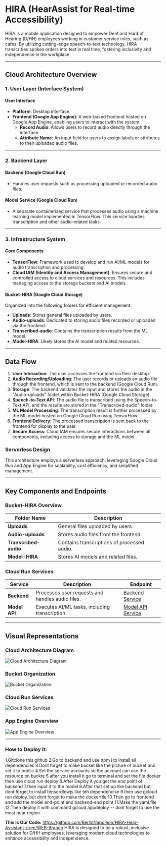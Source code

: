 # HIRA (HearAssist for Real-time Accessibility)

HIRA is a mobile application designed to empower Deaf and Hard of Hearing (D/HH) employees working in customer service roles, such as cafes. By utilizing cutting-edge speech-to-text technology, HIRA transcribes spoken orders into text in real time, fostering inclusivity and independence in the workplace.

---

## Cloud Architecture Overview

### 1. **User Layer (Interface System)**

#### **User Interface**
- **Platform**: Desktop interface.
- **Frontend (Google App Engine)**: A web-based frontend hosted on Google App Engine, enabling users to interact with the system.
  - **Record Audio**: Allows users to record audio directly through the interface.
  - **Attribute Name**: An input field for users to assign labels or attributes to their uploaded audio files.

---

### 2. **Backend Layer**

#### **Backend (Google Cloud Run)**
- Handles user requests such as processing uploaded or recorded audio files.

#### **Model Service (Google Cloud Run)**
- A separate containerized service that processes audio using a machine learning model implemented in TensorFlow. This service handles transcription and other audio-related tasks.

---

### 3. **Infrastructure System**

#### **Core Components**
- **TensorFlow**: Framework used to develop and run AI/ML models for audio transcription and processing.
- **Cloud IAM (Identity and Access Management)**: Ensures secure and controlled access to cloud services and resources. This includes managing access to the storage buckets and AI models.

#### **Bucket-HIRA (Google Cloud Storage)**
Organized into the following folders for efficient management:
- **Uploads**: Stores general files uploaded by users.
- **Audio-uploads**: Dedicated to storing audio files recorded or uploaded via the frontend.
- **Transcribed-audio**: Contains the transcription results from the ML model.
- **Model-HIRA**: Likely stores the AI model and related resources.

---

## Data Flow

1. **User Interaction**: The user accesses the frontend via their desktop.
2. **Audio Recording/Uploading**: The user records or uploads an audio file through the frontend, which is sent to the backend (Google Cloud Run).
3. **Storage**: The backend validates the input and stores the audio in the "Audio-uploads" folder within Bucket-HIRA (Google Cloud Storage).
4. **Speech-to-Text API**: The audio file is transcribed using the Speech-to-Text API, and the results are stored in the "Transcribed-audio" folder.
5. **ML Model Processing**: The transcription result is further processed by the ML model hosted on Google Cloud Run using TensorFlow.
6. **Frontend Delivery**: The processed transcription is sent back to the frontend for display to the user.
7. **Secure Access**: Cloud IAM ensures secure interactions between all components, including access to storage and the ML model.

### Serverless Design
This architecture employs a serverless approach, leveraging Google Cloud Run and App Engine for scalability, cost efficiency, and simplified management.

---

## Key Components and Endpoints

### **Bucket-HIRA Overview**
| Folder Name        | Description                                      |
|--------------------|--------------------------------------------------|
| **Uploads**        | General files uploaded by users.                |
| **Audio-uploads**  | Stores audio files from the frontend.           |
| **Transcribed-audio** | Contains transcriptions of processed audio. |
| **Model-HIRA**     | Stores AI models and related files.             |

### **Cloud Run Services**
| Service            | Description                                      | Endpoint                                               |
|--------------------|--------------------------------------------------|-------------------------------------------------------|
| **Backend**        | Processes user requests and handles audio files. | [Backend Service](https://backend-877036409345.asia-southeast2.run.app) |
| **Model API**      | Executes AI/ML tasks, including transcription.   | [Model API Service](https://model-api-877036409345.asia-southeast2.run.app) |

---

## Visual Representations

### **Cloud Architecture Diagram**
![Cloud Architecture Diagram](https://github.com/user-attachments/assets/f8108738-99d0-45cb-81e0-ad9fffbac271)

### **Bucket Organization**
![Bucket Organization](https://github.com/user-attachments/assets/7743780d-0129-49c2-acf4-7c264ff6312b)

### **Cloud Run Services**
![Cloud Run Services](https://github.com/user-attachments/assets/a035011a-007a-4a4f-9d1e-8bb54029b4e6)

### **App Engine Overview**
![App Engine Overview](https://github.com/user-attachments/assets/b58be78c-96a4-411f-8dbf-37eb703b701f)

---
### **How to Deploy it:**
1.Gitclone this github
2.Go to backend and use npm i to install all dependencies
3.Dont forget to make bucket like the picture of bucket and set it to public
4.Set the service accounts so the account can use the resource on buckte
5.after you install it go to terminal and set the file docker then use cloud run deploy
6.After Deploy it you get the end point of backend
7.then input it to the model
8.After that set up like backend but dont forget to install tensordlowjs like teh dependencise
9.then use gcloud run deploy, but dont forget to make the dockerfile
10.Then go to frontend and add the  model end-point and backend-end point
11.Make the yaml.file
12.Then deploy it with command gcloud appdeploy
-- dont forget to use the most near region--

**This is Our Code:**
https://github.com/BerlinNapoleon/HIRA-Hear-Assistant-/tree/WEB-Branch
HIRA is designed to be a robust, inclusive solution for D/HH employees, leveraging modern cloud technologies to enhance accessibility and independence.

